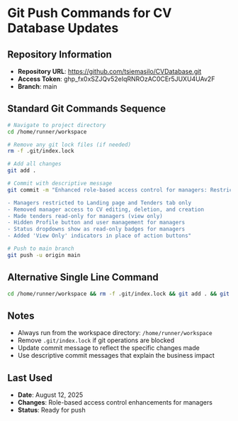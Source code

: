 # Git Push Commands for CV Database Updates

## Repository Information
- **Repository URL**: https://github.com/tsiemasilo/CVDatabase.git
- **Access Token**: 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
- **Branch**: main

## Standard Git Commands Sequence

```bash
# Navigate to project directory
cd /home/runner/workspace

# Remove any git lock files (if needed)
rm -f .git/index.lock

# Add all changes
git add .

# Commit with descriptive message
git commit -m "Enhanced role-based access control for managers: Restricted permissions and UI updates

- Managers restricted to Landing page and Tenders tab only
- Removed manager access to CV editing, deletion, and creation
- Made tenders read-only for managers (view only)
- Hidden Profile button and user management for managers
- Status dropdowns show as read-only badges for managers
- Added 'View Only' indicators in place of action buttons"

# Push to main branch
git push -u origin main
```

## Alternative Single Line Command
```bash
cd /home/runner/workspace && rm -f .git/index.lock && git add . && git commit -m "Enhanced role-based access control for managers: Restricted permissions and UI updates" && git push -u origin main
```

## Notes
- Always run from the workspace directory: `/home/runner/workspace`
- Remove `.git/index.lock` if git operations are blocked
- Update commit message to reflect the specific changes made
- Use descriptive commit messages that explain the business impact

## Last Used
- **Date**: August 12, 2025
- **Changes**: Role-based access control enhancements for managers
- **Status**: Ready for push